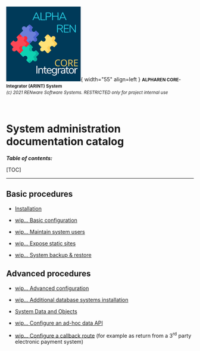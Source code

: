 ![arint_logo](../../pictures/arint_logo.png){ width="55" align=left }
<small markdown>**ALPHAREN CORE-Integrator (ARINT) System**<br>
*(c) 2021 RENware Software Systems. RESTRICTED only for project internal use*
</small><br><br><br>


# System administration documentation catalog

***Table of contents:***

[TOC]

***





## Basic procedures

* [Installation](./system_installation.md)

* [wip... Basic configuration](../../wip.md) <!-- #TODO make me and list in mkdoms.yml nav to go in PDF ... -->

* [wip... Maintain system users](../../wip.md) <!-- #TODO make me and list in mkdoms.yml nav to go in PDF ... -->

* [wip... Expose static sites](../../wip.md) <!-- #TODO make me and list in mkdoms.yml nav to go in PDF ... -->

* [wip... System backup & restore](../../wip.md) <!-- #TODO make me and list in mkdoms.yml nav to go in PDF ... -->







## Advanced procedures

* [wip... Advanced configuration](../../wip.md) <!-- #TODO make me and list in mkdoms.yml nav to go in PDF ... -->

* [wip... Additional database systems installation](../../wip.md) <!-- #TODO make me and list in mkdoms.yml nav to go in PDF ... -->

* [System Data and Objects](../../810-DSGN/810.03-System_Data_and_Objects.md)

* [wip... Configure an ad-hoc data API](../../wip.md) <!-- #TODO make me and list in mkdoms.yml nav to go in PDF ... -->

* [wip... Configure a callback route](../../wip.md) (for example as return from a 3<sup>rd</sup> party electronic payment system) <!-- #TODO make me and list in mkdoms.yml nav to go in PDF ... -->



